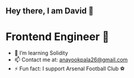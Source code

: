 ## Hey there, I am David 👋

# Frontend Engineer 👋

- 🌱 I’m learning Solidity
- 📫 Contact me at: anayookpala26@gmail.com
- ⚡ Fun fact: I support Arsenal Football Club ⚽
